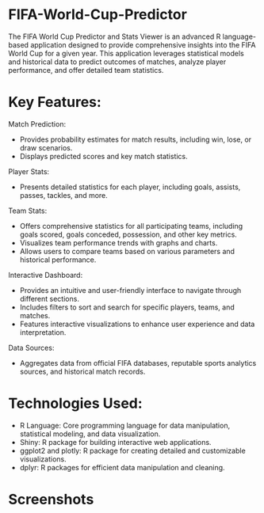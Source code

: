 # FIFA-World-Cup-Predictor
The FIFA World Cup Predictor and Stats Viewer is an advanced R language-based application designed to provide comprehensive insights into the FIFA World Cup for a given year. This application leverages statistical models and historical data to predict outcomes of matches, analyze player performance, and offer detailed team statistics.

# Key Features:

Match Prediction:
* Provides probability estimates for match results, including win, lose, or draw scenarios.
* Displays predicted scores and key match statistics.

Player Stats:
* Presents detailed statistics for each player, including goals, assists, passes, tackles, and more.

Team Stats:
* Offers comprehensive statistics for all participating teams, including goals scored, goals conceded, possession, and other key metrics.
* Visualizes team performance trends with graphs and charts.
* Allows users to compare teams based on various parameters and historical performance.
  
Interactive Dashboard:
* Provides an intuitive and user-friendly interface to navigate through different sections.
* Includes filters to sort and search for specific players, teams, and matches.
* Features interactive visualizations to enhance user experience and data interpretation.
  
Data Sources:
* Aggregates data from official FIFA databases, reputable sports analytics sources, and historical match records.

# Technologies Used:
* R Language: Core programming language for data manipulation, statistical modeling, and data visualization.
* Shiny: R package for building interactive web applications.
* ggplot2 and plotly: R package for creating detailed and customizable visualizations.
* dplyr: R packages for efficient data manipulation and cleaning.

# Screenshots
